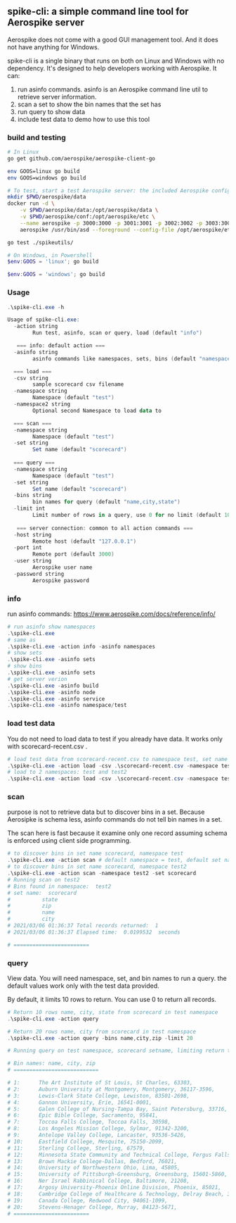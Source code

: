 ## spike-cli: a simple command line tool for Aerospike server

Aerospike does not come with a good GUI management tool. And it does not have anything for Windows.

spike-cli is a single binary that runs on both on Linux and Windows with no dependency. It's designed to help developers working with Aerospike. It can:

1. run asinfo commands. asinfo is an Aerospike command line util to retrieve server information.
1. scan a set to show the bin names that the set has
1. run query to show data
1. include test data to demo how to use this tool

### build and testing
```bash
# In Linux
go get github.com/aerospike/aerospike-client-go

env GOOS=linux go build
env GOOS=windows go build

# To test, start a test Aerospike server: the included Aerospike config file uses 64 MB file instead of default 4 GB.
mkdir $PWD/aerospike/data
docker run -d \
    -v $PWD/aerospike/data:/opt/aerospike/data \
    -v $PWD/aerospike/conf:/opt/aerospike/etc \
    --name aerospike -p 3000:3000 -p 3001:3001 -p 3002:3002 -p 3003:3003 \
    aerospike /usr/bin/asd --foreground --config-file /opt/aerospike/etc/aerospike.conf

go test ./spikeutils/

```

```powershell
# On Windows, in Powershell
$env:GOOS = 'linux'; go build

$env:GOOS = 'windows'; go build
```

### Usage
```powershell
.\spike-cli.exe -h

Usage of spike-cli.exe:
  -action string
        Run test, asinfo, scan or query, load (default "info")

   === info: default action ===
  -asinfo string
        asinfo commands like namespaces, sets, bins (default "namespaces")

  === load ===
  -csv string
        sample scorecard csv filename
  -namespace string
        Namespace (default "test")
  -namespace2 string
        Optional second Namespace to load data to

  === scan ===
  -namespace string
        Namespace (default "test")
  -set string
        Set name (default "scorecard")
   
  === query ===
  -namespace string
        Namespace (default "test")
  -set string
        Set name (default "scorecard")
  -bins string
        bin names for query (default "name,city,state")  
  -limit int
        Limit number of rows in a query, use 0 for no limit (default 10)
  
   === server connection: common to all action commands ===
  -host string
        Remote host (default "127.0.0.1")
  -port int
        Remote port (default 3000)
  -user string
        Aerospike user name
  -password string
        Aerospike password
```

### info

run asinfo commands: https://www.aerospike.com/docs/reference/info/

```powershell
# run asinfo show namespaces
.\spike-cli.exe
# same as
.\spike-cli.exe -action info -asinfo namespaces
# show sets
.\spike-cli.exe -asinfo sets
# show bins
.\spike-cli.exe -asinfo sets
# get server verion
.\spike-cli.exe -asinfo build
.\spike-cli.exe -asinfo node
.\spike-cli.exe -asinfo service
.\spike-cli.exe -asinfo namespace/test

```

### load test data

You do not need to load data to test if you already have data. It works only with scorecard-recent.csv .

```powershell
# load test data from scorecard-recent.csv to namespace test, set name scorecard
.\spike-cli.exe -action load -csv .\scorecard-recent.csv -namespace test
# load to 2 namespaces: test and test2
.\spike-cli.exe -action load -csv .\scorecard-recent.csv -namespace test -namespace2 test2

```

### scan

purpose is not to retrieve data but to discover bins in a set. Because Aerosipke is schema less, asinfo commands do not tell bin names in a set. 

The scan here is fast because it examine only one record assuming schema is enforced using client side programming.

```powershell
# to discover bins in set name scorecard, namespace test
.\spike-cli.exe -action scan # default namespace = test, default set name is scorecard
# to discover bins in set name scorecard, namespace test2
.\spike-cli.exe -action scan -namespace test2 -set scorecard
# Running scan on test2
# Bins found in namespace:  test2
# set name:  scorecard
#          state
#          zip
#          name
#          city
# 2021/03/06 01:36:37 Total records returned:  1
# 2021/03/06 01:36:37 Elapsed time:  0.0199532  seconds

# ========================
```

### query

View data. You will need namespace, set, and bin names to run a query. the default values work only with the test data provided.

By default, it limits 10 rows to return. You can use 0 to return all records.

```powershell
# Return 10 rows name, city, state from scorecard in test namespace
.\spike-cli.exe -action query

# Return 20 rows name, city from scorecard in test namespace
.\spike-cli.exe -action query -bins name,city,zip -limit 20

# Running query on test namespace, scorecard setname, limiting return to 20

# Bin names: name, city, zip
# ===========================

# 1:      The Art Institute of St Louis, St Charles, 63303,
# 2:      Auburn University at Montgomery, Montgomery, 36117-3596,
# 3:      Lewis-Clark State College, Lewiston, 83501-2698,
# 4:      Gannon University, Erie, 16541-0001,
# 5:      Galen College of Nursing-Tampa Bay, Saint Petersburg, 33716,
# 6:      Epic Bible College, Sacramento, 95841,
# 7:      Toccoa Falls College, Toccoa Falls, 30598,
# 8:      Los Angeles Mission College, Sylmar, 91342-3200,
# 9:      Antelope Valley College, Lancaster, 93536-5426,
# 10:     Eastfield College, Mesquite, 75150-2099,
# 11:     Sterling College, Sterling, 67579,
# 12:     Minnesota State Community and Technical College, Fergus Falls, 56537-1000,
# 13:     Brown Mackie College-Dallas, Bedford, 76021,
# 14:     University of Northwestern Ohio, Lima, 45805,
# 15:     University of Pittsburgh-Greensburg, Greensburg, 15601-5860,
# 16:     Ner Israel Rabbinical College, Baltimore, 21208,
# 17:     Argosy University-Phoenix Online Division, Phoenix, 85021,
# 18:     Cambridge College of Healthcare & Technology, Delray Beach, 33484,
# 19:     Canada College, Redwood City, 94061-1099,
# 20:     Stevens-Henager College, Murray, 84123-5671,
# ========================

```